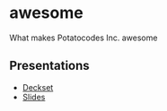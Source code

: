 # awesome
What makes Potatocodes Inc. awesome

## Presentations
* [Deckset](http://www.decksetapp.com/)
* [Slides](https://slides.com/)


